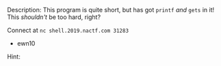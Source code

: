 Description:
This program is quite short, but has got `printf` *and* `gets` in it! This *shouldn't* be too hard, right?

Connect at `nc shell.2019.nactf.com 31283`

- ewn10

Hint:
